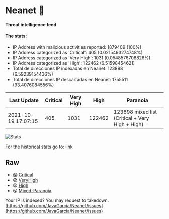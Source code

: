 # Neanet :hocho:
#### Threat intelligence feed
#### The stats:

- IP Address with malicious activities reported: 1879409 (100%)
- IP Address categorized as 'Critical':  405 (0.0215493274748%)
- IP Address categorized as 'Very High':  1031 (0.0548576706826%)
- IP Address categorized as 'High':  122462 (6.51598454621)
- Total de direcciones IP indexadas en Neanet:  123898 (6.59239154436%)
- Total de direcciones IP descartadas en Neanet:  1755511 (93.4076084556%)

| Last Update | Critical | Very High | High | Paranoia |
| --- | --- | --- | --- | --- |
| 2021-10-19 17:07:15 | 405 | 1031 | 122462 | 123898 mixed list (Critical + Very High + High)|

![Stats](https://docs.google.com/spreadsheets/d/e/2PACX-1vSnaNMIXVabIpDJjufMlzH7poXnshF3mgd8Is1g9ytUEzVsP5my4Trn8f-xkoLLQ38xpL3HtmUexLo6/pubchart?oid=501124687&format=image)

For the historical stats go to: [link](/stats.csv)
## Raw
- :scream: [Critical](https://raw.githubusercontent.com/JavaGarcia/Neanet/master/blacklists/neanet_critical.txt)
- :fearful: [VeryHigh](https://raw.githubusercontent.com/JavaGarcia/Neanet/master/blacklists/neanet_veryHigh.txtt)
- :frowning: [High](https://raw.githubusercontent.com/JavaGarcia/Neanet/master/blacklists/neanet_high.txt)
- :dizzy_face: [Mixed-Paranoia](https://raw.githubusercontent.com/JavaGarcia/Neanet/master/blacklists/neanet_all.txt)


Your IP is indexed? You may request to takedown. [https://github.com/JavaGarcia/Neanet/issues](https://github.com/JavaGarcia/Neanet/issues)


























































































































































































































































































































































































































































































































































































































































































































































































































































































































































































































































































































































































































































































































































































































































































































































































































































































































































































































































































































































































































































































































































































































































































































































































































































































































































































































































































































































































































































































































































































































































































































































































































































































































































































































































































































































































































































































































































































































































































































































































































































































































































































































































































































































































































































































































































































































































































































































































































































































































































































































































































































































































































































































































































































































































































































































































































































































































































































































































































































































































































































































































































































































































































































































































































































































































































































































































































































































































































































































































































































































































































































































































































































































































































































































































































































































































































































































































































































































































































































































































































































































































































































































































































































































































































































































































































































































































































































































































































































































































































































































































































































































































































































































































































































































































































































































































































































































































































































